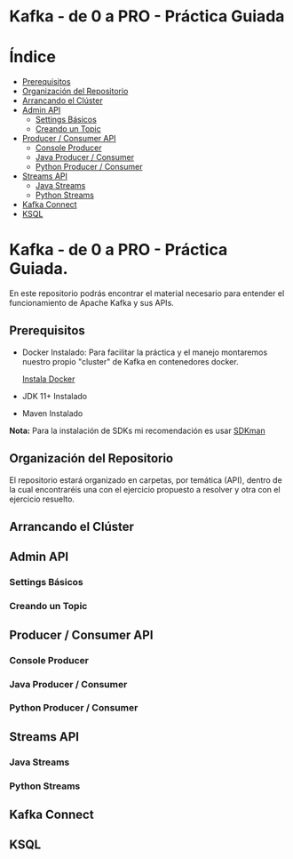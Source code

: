 Kafka - de 0 a PRO - Práctica Guiada
====================================

Índice
======

<!--ts-->

* [Prerequisitos](#prerequisitos)
* [Organización del Repositorio](#organizaci\xC3\xB3n-del-repositorio)
* [Arrancando el Clúster](#arrancando-el-cl\xC3\xBAster)
* [Admin API](#admin-api)
    * [Settings Básicos](#settings-b\xC3\xA1sicos)
    * [Creando un Topic](#creando-un-topic)
* [Producer / Consumer API](#producer--consumer-api)
    * [Console Producer](#console-producer)
    * [Java Producer / Consumer](#java-producer--consumer)
    * [Python Producer / Consumer](#python-producer--consumer)
* [Streams API](#streams-api)
    * [Java Streams](#java-streams)
    * [Python Streams](#python-streams)
* [Kafka Connect](#kafka-connect)
* [KSQL](#ksql)

<!-- Added by: ogomez, at: mar 29 dic 2020 20:10:47 CET -->

<!--te-->

Kafka - de 0 a PRO - Práctica Guiada.
=====================================

En este repositorio podrás encontrar el material necesario para entender el funcionamiento de Apache Kafka y sus APIs.

## Prerequisitos

 * Docker Instalado: Para facilitar la práctica y el manejo montaremos nuestro propio "cluster" de Kafka en contenedores docker.
    
     [Instala Docker](https://docs.docker.com/get-docker/)
* JDK 11+ Instalado
* Maven Instalado

**Nota:** Para la instalación de SDKs mi recomendación es usar [SDKman](https://sdkman.io/)

## Organización del Repositorio

El repositorio estará organizado en carpetas, por temática (API), dentro de la cual encontraréis una con el ejercicio propuesto a resolver y otra con el ejercicio resuelto.

## Arrancando el Clúster
## Admin API
### Settings Básicos
### Creando un Topic
## Producer / Consumer API
### Console Producer
### Java Producer / Consumer
### Python Producer / Consumer
## Streams API
### Java Streams
### Python Streams
## Kafka Connect
## KSQL
